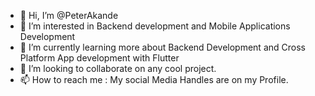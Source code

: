 - 👋 Hi, I’m @PeterAkande
- 👀 I’m interested in Backend development and Mobile Applications Development
- 🌱 I’m currently learning more about Backend Development and Cross Platform App development with Flutter
- 💞️ I’m looking to collaborate on any cool project.
- 📫 How to reach me : My social Media Handles are on my Profile.
<!---
PeterAkande/PeterAkande is a ✨ special ✨ repository because its `README.md` (this file) appears on your GitHub profile.
You can click the Preview link to take a look at your changes.
--->
